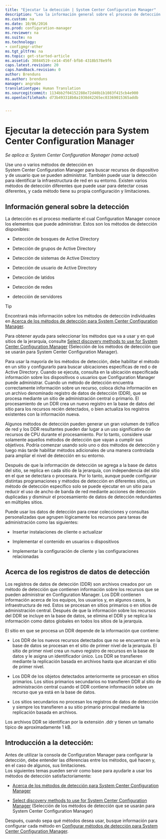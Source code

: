 ```yaml
---
title: "Ejecutar la detección | System Center Configuration Manager"
description: "Lea la información general sobre el proceso de detección y los registros de datos de detección."
ms.custom: na
ms.date: 10/06/2016
ms.prod: configuration-manager
ms.reviewer: na
ms.suite: na
ms.technology:
- configmgr-other
ms.tgt_pltfrm: na
ms.topic: get-started-article
ms.assetid: 30844519-ce14-456f-bfb8-4318b578e9f6
caps.latest.revision: 20
caps.handback.revision: 0
author: Brenduns
ms.author: brenduns
manager: angrobe
translationtype: Human Translation
ms.sourcegitcommit: 1134bb2f04152288e72d40b1b1083f415cb4e900
ms.openlocfilehash: d73b493318b0a1938d42265ec03369015365addb


---
```

# <a name="run-discovery-for-system-center-configuration-manager"></a>Ejecutar la detección para System Center Configuration Manager

*Se aplica a: System Center Configuration Manager (rama actual)*

Use uno o varios métodos de detección en    
      System Center Configuration Manager para buscar recursos de dispositivo y de usuario que se pueden administrar. También puede usar la detección para identificar la infraestructura de red en su entorno.  Existen varios métodos de detección diferentes que puede usar para detectar cosas diferentes, y cada método tiene su propia configuración y limitaciones.  

## <a name="overview-of-discovery"></a>Información general sobre la detección  
 La detección es el proceso mediante el cual Configuration Manager conoce los elementos que puede administrar. Estos son los métodos de detección disponibles:  

-   Detección de bosques de Active Directory  

-   Detección de grupos de Active Directory  

-   Detección de sistemas de Active Directory  

-   Detección de usuario de Active Directory  

-   Detección de latidos  

-   Detección de redes  

-   detección de servidores  

> [!TIP]  
>  Encontrará más información sobre los métodos de detección individuales en [Acerca de los métodos de detección para System Center Configuration Manager](../../../../core/servers/deploy/configure/about-discovery-methods.md).  
>   
>  Para obtener ayuda para seleccionar los métodos que va a usar y en qué sitios de la jerarquía, consulte [Select discovery methods to use for System Center Configuration Manager](../../../../core/servers/deploy/configure/select-discovery-methods-to-use.md) (Selección de los métodos de detección que se usarán para System Center Configuration Manager).  

 Para usar la mayoría de los métodos de detección, debe habilitar el método en un sitio y configurarlo para buscar ubicaciones específicas de red o de Active Directory. Cuando se ejecuta, consulta en la ubicación especificada información sobre los dispositivos o usuarios que Configuration Manager puede administrar.  Cuando un método de detección encuentra correctamente información sobre un recurso, coloca dicha información en un archivo denominado registro de datos de detección (DDR), que se procesa mediante un sitio de administración central o primario. El procesamiento de un DDR crea un nuevo registro en la base de datos del sitio para los recursos recién detectados, o bien actualiza los registros existentes con la información nueva.  

 Algunos métodos de detección pueden generar un gran volumen de tráfico de red y los DDR resultantes pueden dar lugar a un uso significativo de recursos de CPU durante el procesamiento. Por lo tanto, considere usar solamente aquellos métodos de detección que vayan a cumplir sus objetivos. Podría comenzar usando solo uno o dos métodos de detección y luego más tarde habilitar métodos adicionales de una manera controlada para ampliar el nivel de detección en su entorno.  

 Después de que la información de detección se agrega a la base de datos del sitio, se replica en cada sitio de la jerarquía, con independencia del sitio en el que se detectara o procesara. Por lo tanto, aunque puede configurar distintas programaciones y métodos de detección en diferentes sitios, un método de detección específico solo se puede ejecutar en un sitio para reducir el uso de ancho de banda de red mediante acciones de detección duplicadas y disminuir el procesamiento de datos de detección redundantes en múltiples sitios.  

 Puede usar los datos de detección para crear colecciones y consultas personalizadas que agrupen lógicamente los recursos para tareas de administración como las siguientes:  

-   Insertar instalaciones de cliente o actualizar  

-   Implementar el contenido en usuarios o dispositivos  

-   Implementar la configuración de cliente y las configuraciones relacionadas  

##  <a name="a-namebkmkddrsa-about-discovery-data-records"></a><a name="BKMK_DDRs"></a> Acerca de los registros de datos de detección  
 Los registros de datos de detección (DDR) son archivos creados por un método de detección que contienen información sobre los recursos que se pueden administrar en Configuration Manager. Los DDR contienen información acerca de los equipos, los usuarios y, en algunos casos, la infraestructura de red. Estos se procesan en sitios primarios o en sitios de administración central. Después de que la información sobre los recursos del DDR se incluye en la base de datos, se elimina el DDR y se replica la información como datos globales en todos los sitios de la jerarquía.  

 El sitio en que se procesa un DDR depende de la información que contiene:  

-   Los DDR de los nuevos recursos detectados que no se encuentran en la base de datos se procesan en el sitio de primer nivel de la jerarquía. El sitio de primer nivel crea un nuevo registro de recursos en la base de datos y le asigna un identificador único. Los DDR se transfieren mediante la replicación basada en archivos hasta que alcanzan el sitio de primer nivel.  

-   Los DDR de los objetos detectados anteriormente se procesan en sitios primarios. Los sitios primarios secundarios no transfieren DDR al sitio de administración central cuando el DDR contiene información sobre un recurso que ya está en la base de datos.  

-   Los sitios secundarios no procesan los registros de datos de detección y siempre los transfieren a su sitio primario principal mediante la replicación basada en archivos.  

Los archivos DDR se identifican por la extensión .ddr y tienen un tamaño típico de aproximadamente 1 kB.  

## <a name="get-started-with-discovery"></a>Introducción a la detección:  
 Antes de utilizar la consola de Configuration Manager para configurar la detección, debe entender las diferencias entre los métodos, qué hacen y, en el caso de algunos, sus limitaciones.  
Los siguientes temas pueden servir como base para ayudarle a usar los métodos de detección satisfactoriamente:  

-   [Acerca de los métodos de detección para System Center Configuration Manager](../../../../core/servers/deploy/configure/about-discovery-methods.md)  

-   [Select discovery methods to use for System Center Configuration Manager](../../../../core/servers/deploy/configure/select-discovery-methods-to-use.md) (Selección de los métodos de detección que se usarán para System Center Configuration Manager)  

Después, cuando sepa qué métodos desea usar, busque información para configurar cada método en [Configurar métodos de detección para System Center Configuration Manager](../../../../core/servers/deploy/configure/configure-discovery-methods.md).  



<!--HONumber=Nov16_HO1-->


